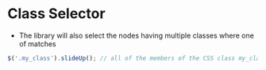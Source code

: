 # Class Selector

- The library will also select the nodes having multiple classes where one of matches

```javascript
$('.my_class').slideUp(); // all of the members of the CSS class my_class
```
